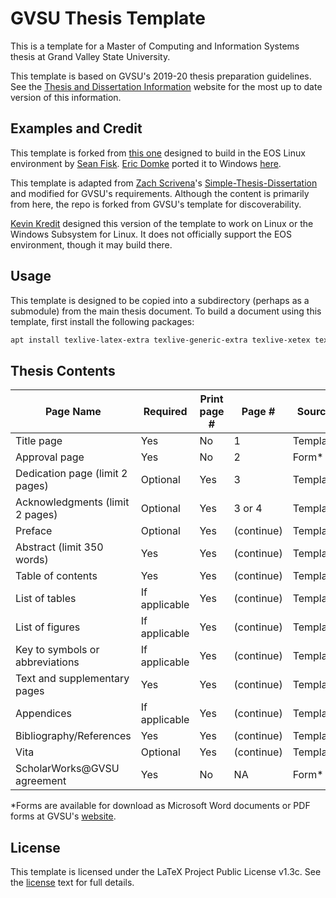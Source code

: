 # GVSU Thesis Template

This is a template for a Master of Computing and Information Systems thesis at Grand Valley State
University.

This template is based on GVSU's 2019-20 thesis preparation guidelines. See the [Thesis and
Dissertation Information](https://www.gvsu.edu/gs/thesis-and-dissertation-information-35.htm)
website for the most up to date version of this information.

## Examples and Credit

This template is forked from [this one](https://github.com/gvsucis/thesis-template) designed to
build in the EOS Linux environment by [Sean Fisk](https://github.com/seanfisk). [Eric
Domke](https://github.com/erdomke) ported it to Windows
[here](https://github.com/erdomke/thesis-template).

This template is adapted from [Zach Scrivena](https://github.com/zachscrivena)'s
[Simple-Thesis-Dissertation](https://github.com/zachscrivena/simple-thesis-dissertation) and
modified for GVSU's requirements. Although the content is primarily from here, the repo is forked
from GVSU's template for discoverability.

[Kevin Kredit](https://github.com/kkredit) designed this version of the template to work on Linux or
the Windows Subsystem for Linux. It does not officially support the EOS environment, though it may
build there.

<!-- TODO: add a link to my thesis as soon as it's public -->

## Usage

This template is designed to be copied into a subdirectory (perhaps as a submodule) from the main
thesis document. To build a document using this template, first install the following packages:

```sh
apt install texlive-latex-extra texlive-generic-extra texlive-xetex texlive-science latexmk make
```

<!-- TODO: add example directory and makefile -->

## Thesis Contents

| **Page Name**                   | **Required**  | **Print page #** | **Page #** | Source   |
| ------------------------------- | ------------- | ---------------- | ---------- | -------- |
| Title page                      | Yes           | No               | 1          | Template |
| Approval page                   | Yes           | No               | 2          | Form\*   |
| Dedication page (limit 2 pages) | Optional      | Yes              | 3          | Template |
| Acknowledgments (limit 2 pages) | Optional      | Yes              | 3 or 4     | Template |
| Preface                         | Optional      | Yes              | (continue) | Template |
| Abstract (limit 350 words)      | Yes           | Yes              | (continue) | Template |
| Table of contents               | Yes           | Yes              | (continue) | Template |
| List of tables                  | If applicable | Yes              | (continue) | Template |
| List of figures                 | If applicable | Yes              | (continue) | Template |
| Key to symbols or abbreviations | If applicable | Yes              | (continue) | Template |
| Text and supplementary pages    | Yes           | Yes              | (continue) | Template |
| Appendices                      | If applicable | Yes              | (continue) | Template |
| Bibliography/References         | Yes           | Yes              | (continue) | Template |
| Vita                            | Optional      | Yes              | (continue) | Template |
| ScholarWorks@GVSU agreement     | Yes           | No               | NA         | Form\*   |

\*Forms are available for download as Microsoft Word documents or PDF forms at GVSU's
[website](https://www.gvsu.edu/gs/thesis-and-dissertation-information-35.htm).

## License

This template is licensed under the LaTeX Project Public License v1.3c. See the [license](LICENSE)
text for full details.
